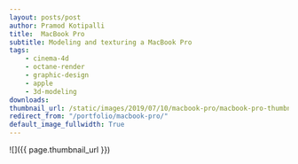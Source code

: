```yaml
---
layout: posts/post
author: Pramod Kotipalli
title:  MacBook Pro
subtitle: Modeling and texturing a MacBook Pro
tags:
    - cinema-4d
    - octane-render
    - graphic-design
    - apple
    - 3d-modeling
downloads:
thumbnail_url: /static/images/2019/07/10/macbook-pro/macbook-pro-thumbnail.png
redirect_from: "/portfolio/macbook-pro/"
default_image_fullwidth: True
---
```


![]({{ page.thumbnail_url }})

